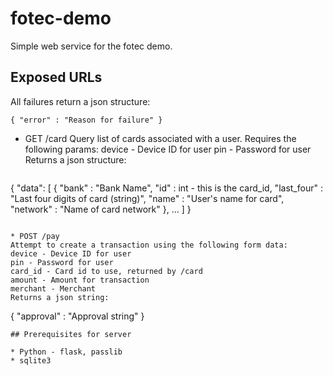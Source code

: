 fotec-demo
==========

Simple web service for the fotec demo.

## Exposed URLs

All failures return a json structure:
```
{ "error" : "Reason for failure" }
```

* GET /card
Query list of cards associated with a user.  Requires the following params:
device - Device ID for user
pin - Password for user
Returns a json structure:
  ```
{ "data": [ 
  { 
    "bank" : "Bank Name",
    "id"   : int - this is the card_id,
    "last_four" : "Last four digits of card (string)",
    "name" : "User's name for card",
    "network" : "Name of card network"
  },
  ...
  ]
}
```

* POST /pay
Attempt to create a transaction using the following form data:
device - Device ID for user
pin - Password for user
card_id - Card id to use, returned by /card
amount - Amount for transaction
merchant - Merchant
Returns a json string:
  ```
{ "approval" : "Approval string" }
```
## Prerequisites for server

* Python - flask, passlib
* sqlite3

